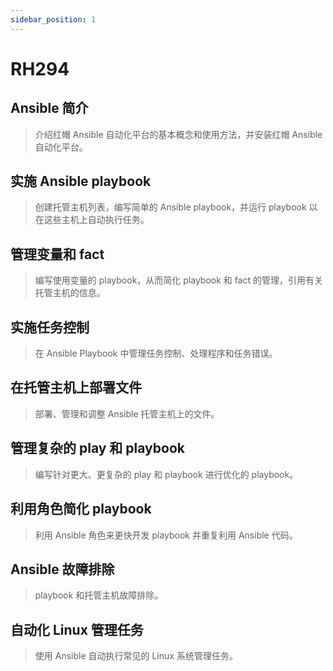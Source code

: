```yaml
---
sidebar_position: 1
---
```


# RH294

## Ansible 简介

> 介绍红帽 Ansible 自动化平台的基本概念和使用方法，并安装红帽 Ansible 自动化平台。

## 实施 Ansible playbook

> 创建托管主机列表，编写简单的 Ansible playbook，并运行 playbook 以在这些主机上自动执行任务。

## 管理变量和 fact

> 编写使用变量的 playbook，从而简化 playbook 和 fact 的管理，引用有关托管主机的信息。

## 实施任务控制

> 在 Ansible Playbook 中管理任务控制、处理程序和任务错误。

## 在托管主机上部署文件

> 部署、管理和调整 Ansible 托管主机上的文件。

## 管理复杂的 play 和 playbook

> 编写针对更大、更复杂的 play 和 playbook 进行优化的 playbook。

## 利用角色简化 playbook

> 利用 Ansible 角色来更快开发 playbook 并重复利用 Ansible 代码。

## Ansible 故障排除

> playbook 和托管主机故障排除。

## 自动化 Linux 管理任务

> 使用 Ansible 自动执行常见的 Linux 系统管理任务。